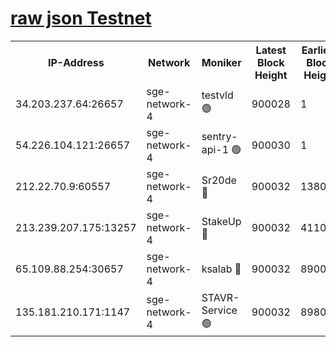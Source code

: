 
[raw json Testnet](https://rpc-check.sget.stavr.tech/sget/rpc-sget-result.json)
=


<table><tr><th>IP-Address</th><th>Network</th><th>Moniker</th><th>Latest Block Height</th><th>Earliest Block Height</th><th>Catching Up</th><th>Tx Index</th><th>Voting Power</th><th>Scan Time</th></tr><tr><td>34.203.237.64:26657</td><td>sge-network-4</td><td>testvld 🟢</td><td>900028</td><td>1</td><td>False</td><td>on</td><td>0</td><td>2023-12-31T23:31:39.301538915UTC</td></tr><tr><td>54.226.104.121:26657</td><td>sge-network-4</td><td>sentry-api-1 🟢</td><td>900030</td><td>1</td><td>False</td><td>on</td><td>0</td><td>2023-12-31T23:31:54.245140016UTC</td></tr><tr><td>212.22.70.9:60557</td><td>sge-network-4</td><td>Sr20de 🔴</td><td>900032</td><td>138001</td><td>False</td><td>on</td><td>99</td><td>2023-12-31T23:32:05.801399751UTC</td></tr><tr><td>213.239.207.175:13257</td><td>sge-network-4</td><td>StakeUp 🔴</td><td>900032</td><td>411001</td><td>False</td><td>off</td><td>100</td><td>2023-12-31T23:32:02.656217565UTC</td></tr><tr><td>65.109.88.254:30657</td><td>sge-network-4</td><td>ksalab 🔴</td><td>900032</td><td>890001</td><td>False</td><td>off</td><td>40</td><td>2023-12-31T23:32:05.377110159UTC</td></tr><tr><td>135.181.210.171:1147</td><td>sge-network-4</td><td>STAVR-Service 🟢</td><td>900032</td><td>898001</td><td>False</td><td>on</td><td>0</td><td>2023-12-31T23:32:03.005604382UTC</td></tr></table>
